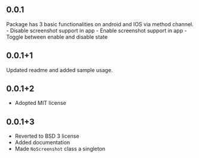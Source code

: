 ## 0.0.1
Package has 3 basic functionalities on android and IOS via method channel.
    - Disable screenshot support in app
    - Enable screenshot support in app
    - Toggle between enable and disable state

## 0.0.1+1 
Updated readme and added sample usage. 

## 0.0.1+2 
- Adopted MIT license

## 0.0.1+3 
- Reverted to BSD 3 license 
- Added documentation
- Made `NoScreenshot` class a singleton
